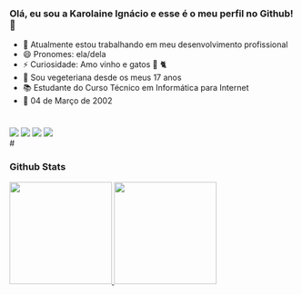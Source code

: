 ### Olá, eu sou a Karolaine Ignácio e esse é o meu perfil no Github! 🫡

- 🔭 Atualmente estou trabalhando em meu desenvolvimento profissional
- 😄 Pronomes: ela/dela
- ⚡ Curiosidade: Amo vinho e gatos 🍷 🐈
- 🌱 Sou vegeteriana desde os meus 17 anos
- 📚 Estudante do Curso Técnico em Informática para Internet
- 📍 04 de Março de 2002
#
<div>
  <a href="https://www.instagram.com/karolaineign/"> <img src="https://img.shields.io/badge/Instagram-E4405F?style=for-the-badge&logo=instagram&logoColor=white"></a>
  <a href="krlaineignacio@gmail.com"> <img src="	https://img.shields.io/badge/Gmail-D14836?style=for-the-badge&logo=gmail&logoColor=white"></a>
  <a href="https://www.linkedin.com/in/karolaine-ignacio-5a93a3214/"> <img src="https://img.shields.io/badge/LinkedIn-0077B5?style=for-the-badge&logo=linkedin&logoColor=white"></a>
  <a href="https://www.facebook.com/karolaine.ignacio/"> <img src="	https://img.shields.io/badge/Facebook-1877F2?style=for-the-badge&logo=facebook&logoColor=white"></a>

</div>
#
<h3>Github Stats</h3>
<div>
  <a href="https://github.com/KrlIgnacio">
  <img height="180em"  src="https://github-readme-stats.vercel.app/api?username=KrlIgnacio&theme=midnight-purple&show_icons=true&hide=stars" />
  <img height="180em" src="https://github-readme-stats.vercel.app/api/top-langs/?username=KrlIgnacio&hide_progress=true&theme=midnight-purple" />
</div>

